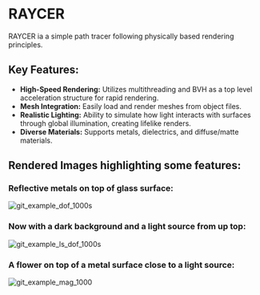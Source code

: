 # RAYCER
RAYCER ia a simple path tracer following physically based rendering principles.

## Key Features:
- **High-Speed Rendering:** Utilizes multithreading and BVH as a top level acceleration structure for rapid rendering.
- **Mesh Integration:** Easily load and render meshes from object files.
- **Realistic Lighting:** Ability to simulate how light interacts with surfaces through global illumination, creating lifelike renders.
- **Diverse Materials:** Supports metals, dielectrics, and diffuse/matte materials.

## Rendered Images highlighting some features:

### Reflective metals on top of glass surface:

![git_example_dof_1000s](https://github.com/aritra0227/RAYCER/assets/54759130/8023a3d1-0680-49cd-ba78-19d1a5817314)

### Now with a dark background and a light source from up top:
  
![git_example_ls_dof_1000s](https://github.com/aritra0227/RAYCER/assets/54759130/5ea89f13-e33e-41e7-b01b-b1225ffc96c3)

### A flower on top of a metal surface close to a light source:

![git_example_mag_1000](https://github.com/aritra0227/RAYCER/assets/54759130/96f8cfec-1d45-46ab-a733-1c6a89e1e0d7)
